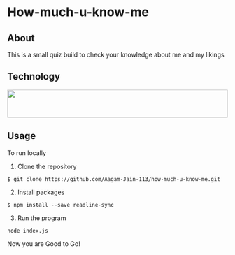 # How-much-u-know-me

## About

This is a small quiz build to check your knowledge about me and my likings

## Technology

<img src="https://cdn.worldvectorlogo.com/logos/nodejs-1.svg" width="64" height="64" style="width:100%">

## Usage
To run locally

1. Clone the repository
```
$ git clone https://github.com/Aagam-Jain-113/how-much-u-know-me.git
```
2. Install packages
```
$ npm install --save readline-sync
```
3. Run the program
```
node index.js
```
Now you are Good to Go!
